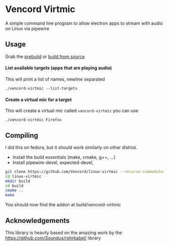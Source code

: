 # Vencord Virtmic

A simple command line program to allow electron apps to stream with audio on Linux via pipewire

## Usage

Grab the [prebuild](/prebuilt/) or [build from source](#compiling)

#### List available targets (apps that are playing audio)

This will print a list of names, newline separated

```
./vencord-virtmic --list-targets
```

#### Create a virtual mic for a target

This will create a virtual mic called `vencord-virtmic` you can use

```
./vencord-virtmic Firefox
```

## Compiling

I did this on fedora, but it should work similarly on other distros.

- Install the build essentials (make, cmake, g++, ...)
- Install pipewire-devel, expected-devel,

```sh
git clone https://github.com/Vencord/linux-virtmic --recurse-submodules
cd linux-virtmic
mkdir build
cd build
cmake ..
make
```

You should now find the addon at build/vencord-virtmic

## Acknowledgements

This library is heavily based on the amazing work by the https://github.com/Soundux/rohrkabel/ library
